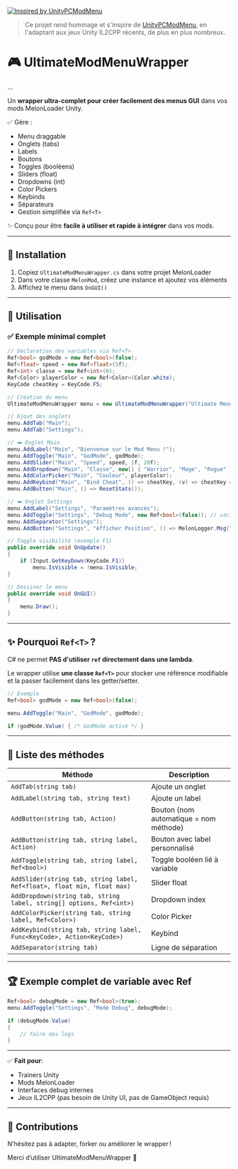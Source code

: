 

[![Inspired by UnityPCModMenu](https://img.shields.io/badge/Inspired%20by-Francois284Modz%2FUnityPCModMenu-blue?logo=unity)](https://github.com/Francois284Modz/UnityPCModMenu)

> Ce projet rend hommage et s'inspire de [UnityPCModMenu](https://github.com/Francois284Modz/UnityPCModMenu), en l'adaptant aux jeux Unity IL2CPP récents, de plus en plus nombreux.

# 🎮 UltimateModMenuWrapper
...


Un **wrapper ultra-complet pour créer facilement des menus GUI** dans vos mods MelonLoader Unity.

✅ Gère :
- Menu draggable
- Onglets (tabs)
- Labels
- Boutons
- Toggles (booléens)
- Sliders (float)
- Dropdowns (int)
- Color Pickers
- Keybinds
- Séparateurs
- Gestion simplifiée via `Ref<T>`

✨ Conçu pour être **facile à utiliser et rapide à intégrer** dans vos mods.

---

## 🚀 **Installation**

1. Copiez `UltimateModMenuWrapper.cs` dans votre projet MelonLoader
2. Dans votre classe `MelonMod`, créez une instance et ajoutez vos éléments
3. Affichez le menu dans `OnGUI()`

---

## 📝 **Utilisation**

### ✅ **Exemple minimal complet**

```csharp
// Déclaration des variables via Ref<T>
Ref<bool> godMode = new Ref<bool>(false);
Ref<float> speed = new Ref<float>(5f);
Ref<int> classe = new Ref<int>(0);
Ref<Color> playerColor = new Ref<Color>(Color.white);
KeyCode cheatKey = KeyCode.F5;

// Création du menu
UltimateModMenuWrapper menu = new UltimateModMenuWrapper("Ultimate Menu", 100, 100, 350, 500);

// Ajout des onglets
menu.AddTab("Main");
menu.AddTab("Settings");

// ➡️ Onglet Main
menu.AddLabel("Main", "Bienvenue sur le Mod Menu !");
menu.AddToggle("Main", "GodMode", godMode);
menu.AddSlider("Main", "Speed", speed, 1f, 20f);
menu.AddDropdown("Main", "Classe", new[] { "Warrior", "Mage", "Rogue" }, classe);
menu.AddColorPicker("Main", "Couleur", playerColor);
menu.AddKeybind("Main", "Bind Cheat", () => cheatKey, (v) => cheatKey = v);
menu.AddButton("Main", () => ResetStats());

// ➡️ Onglet Settings
menu.AddLabel("Settings", "Paramètres avancés");
menu.AddToggle("Settings", "Debug Mode", new Ref<bool>(false)); // variable temporaire inline
menu.AddSeparator("Settings");
menu.AddButton("Settings", "Afficher Position", () => MelonLogger.Msg("Pos: " + Camera.main.transform.position));

// Toggle visibilité (exemple F1)
public override void OnUpdate()
{
    if (Input.GetKeyDown(KeyCode.F1))
        menu.IsVisible = !menu.IsVisible;
}

// Dessiner le menu
public override void OnGUI()
{
    menu.Draw();
}
```

---

## ✨ **Pourquoi `Ref<T>` ?**

C# ne permet **PAS d'utiliser `ref` directement dans une lambda**.

Le wrapper utilise **une classe `Ref<T>`** pour stocker une référence modifiable et la passer facilement dans les getter/setter.

```csharp
// Exemple
Ref<bool> godMode = new Ref<bool>(false);

menu.AddToggle("Main", "GodMode", godMode);

if (godMode.Value) { /* GodMode activé */ }
```

---

## 🧩 **Liste des méthodes**

| Méthode                              | Description                                       |
|-------------------------------------|--------------------------------------------------|
| `AddTab(string tab)`                 | Ajoute un onglet                                 |
| `AddLabel(string tab, string text)`  | Ajoute un label                                  |
| `AddButton(string tab, Action)`      | Bouton (nom automatique = nom méthode)           |
| `AddButton(string tab, string label, Action)` | Bouton avec label personnalisé       |
| `AddToggle(string tab, string label, Ref<bool>)` | Toggle booléen lié à variable       |
| `AddSlider(string tab, string label, Ref<float>, float min, float max)` | Slider float   |
| `AddDropdown(string tab, string label, string[] options, Ref<int>)` | Dropdown index |
| `AddColorPicker(string tab, string label, Ref<Color>)` | Color Picker    |
| `AddKeybind(string tab, string label, Func<KeyCode>, Action<KeyCode>)` | Keybind        |
| `AddSeparator(string tab)`           | Ligne de séparation                             |

---

## 🏆 **Exemple complet de variable avec Ref<T>**

```csharp
Ref<bool> debugMode = new Ref<bool>(true);
menu.AddToggle("Settings", "Mode Debug", debugMode);

if (debugMode.Value)
{
    // faire des logs
}
```
---
✅ **Fait pour**:

- Trainers Unity
- Mods MelonLoader
- Interfaces debug internes
- Jeux IL2CPP (pas besoin de Unity UI, pas de GameObject requis)
---

## 🤝 **Contributions**

N’hésitez pas à adapter, forker ou améliorer le wrapper !

Merci d’utiliser UltimateModMenuWrapper 🎉
